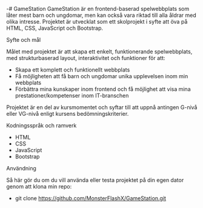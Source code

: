 -# GameStation
GameStation är en frontend-baserad spelwebbplats som låter mest barn och ungdomar, men kan också vara riktad till alla åldrar med olika intresse.  Projektet är utvecklat som ett skolprojekt i syfte att öva på HTML, CSS, JavaScript och Bootstrap.

Syfte och mål

Målet med projektet är att skapa ett enkelt, funktionerande spelwebbplats, med strukturbaserad layout, interaktivitet och funktioner för att:

- Skapa ett komplett och funktionellt webbplats
- Få möjligheten att få barn och ungdomar unika upplevelsen inom min webbplats
- Förbättra mina kunskaper inom frontend och få möjlighet att visa mina prestationer/kompetenser inom IT-branschen

Projektet är en del av kursmomentet och syftar till att uppnå antingen G-nivå eller VG-nivå enligt kursens bedömningskriterier.

Kodningsspråk och ramverk

- HTML
- CSS
- JavaScript
- Bootstrap

Användning

Så här gör du om du vill använda eller testa projektet på din egen dator genom att klona min repo: 
- git clone https://github.com/MonsterFlashX/GameStation.git
